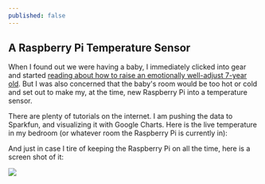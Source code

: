 ```yaml
---
published: false
---
```

## A Raspberry Pi Temperature Sensor

When I found out we were having a baby, I immediately clicked into gear and started [reading about how to raise an emotionally well-adjust 7-year old](https://play.google.com/store/books/details?id=APzgCL8mgHUC&source=productsearch&utm_source=HA_Desktop_US&utm_medium=SEM&utm_campaign=PLA&pcampaignid=MKTAD0930BO1&gl=US&gclid=CNm0mOCktcwCFUWbNwodFWAFBQ&gclsrc=ds). But I was also concerned that the baby's room would be too hot or cold and set out to make my, at the time, new Raspberry Pi into a temperature sensor. 

There are plenty of tutorials on the internet. I am pushing the data to Sparkfun, and visualizing it with Google Charts. Here is the live temperature in my bedroom (or whatever room the Raspberry Pi is currently in):





And just in case I tire of keeping the Raspberry Pi on all the time, here is a screen shot of it:

![]({{site.baseurl}}/images/temperature.png)
